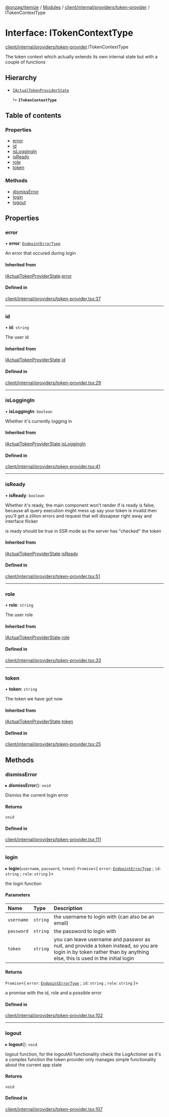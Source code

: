 [@onzag/itemize](../README.md) / [Modules](../modules.md) / [client/internal/providers/token-provider](../modules/client_internal_providers_token_provider.md) / ITokenContextType

# Interface: ITokenContextType

[client/internal/providers/token-provider](../modules/client_internal_providers_token_provider.md).ITokenContextType

The token context which actually extends its own internal state
but with a couple of functions

## Hierarchy

- [`IActualTokenProviderState`](client_internal_providers_token_provider.IActualTokenProviderState.md)

  ↳ **`ITokenContextType`**

## Table of contents

### Properties

- [error](client_internal_providers_token_provider.ITokenContextType.md#error)
- [id](client_internal_providers_token_provider.ITokenContextType.md#id)
- [isLoggingIn](client_internal_providers_token_provider.ITokenContextType.md#isloggingin)
- [isReady](client_internal_providers_token_provider.ITokenContextType.md#isready)
- [role](client_internal_providers_token_provider.ITokenContextType.md#role)
- [token](client_internal_providers_token_provider.ITokenContextType.md#token)

### Methods

- [dismissError](client_internal_providers_token_provider.ITokenContextType.md#dismisserror)
- [login](client_internal_providers_token_provider.ITokenContextType.md#login)
- [logout](client_internal_providers_token_provider.ITokenContextType.md#logout)

## Properties

### error

• **error**: [`EndpointErrorType`](../modules/base_errors.md#endpointerrortype)

An error that occured during login

#### Inherited from

[IActualTokenProviderState](client_internal_providers_token_provider.IActualTokenProviderState.md).[error](client_internal_providers_token_provider.IActualTokenProviderState.md#error)

#### Defined in

[client/internal/providers/token-provider.tsx:37](https://github.com/onzag/itemize/blob/a24376ed/client/internal/providers/token-provider.tsx#L37)

___

### id

• **id**: `string`

The user id

#### Inherited from

[IActualTokenProviderState](client_internal_providers_token_provider.IActualTokenProviderState.md).[id](client_internal_providers_token_provider.IActualTokenProviderState.md#id)

#### Defined in

[client/internal/providers/token-provider.tsx:29](https://github.com/onzag/itemize/blob/a24376ed/client/internal/providers/token-provider.tsx#L29)

___

### isLoggingIn

• **isLoggingIn**: `boolean`

Whether it's currently logging in

#### Inherited from

[IActualTokenProviderState](client_internal_providers_token_provider.IActualTokenProviderState.md).[isLoggingIn](client_internal_providers_token_provider.IActualTokenProviderState.md#isloggingin)

#### Defined in

[client/internal/providers/token-provider.tsx:41](https://github.com/onzag/itemize/blob/a24376ed/client/internal/providers/token-provider.tsx#L41)

___

### isReady

• **isReady**: `boolean`

Whether it's ready, the main component won't render
if is ready is false, because all query execution might mess up
say your token is invalid then you'll get a zillion errors and request
that will dissapear right away and interface flicker

is ready should be true in SSR mode as the server has "checked"
the token

#### Inherited from

[IActualTokenProviderState](client_internal_providers_token_provider.IActualTokenProviderState.md).[isReady](client_internal_providers_token_provider.IActualTokenProviderState.md#isready)

#### Defined in

[client/internal/providers/token-provider.tsx:51](https://github.com/onzag/itemize/blob/a24376ed/client/internal/providers/token-provider.tsx#L51)

___

### role

• **role**: `string`

The user role

#### Inherited from

[IActualTokenProviderState](client_internal_providers_token_provider.IActualTokenProviderState.md).[role](client_internal_providers_token_provider.IActualTokenProviderState.md#role)

#### Defined in

[client/internal/providers/token-provider.tsx:33](https://github.com/onzag/itemize/blob/a24376ed/client/internal/providers/token-provider.tsx#L33)

___

### token

• **token**: `string`

The token we have got now

#### Inherited from

[IActualTokenProviderState](client_internal_providers_token_provider.IActualTokenProviderState.md).[token](client_internal_providers_token_provider.IActualTokenProviderState.md#token)

#### Defined in

[client/internal/providers/token-provider.tsx:25](https://github.com/onzag/itemize/blob/a24376ed/client/internal/providers/token-provider.tsx#L25)

## Methods

### dismissError

▸ **dismissError**(): `void`

Dismiss the current login error

#### Returns

`void`

#### Defined in

[client/internal/providers/token-provider.tsx:111](https://github.com/onzag/itemize/blob/a24376ed/client/internal/providers/token-provider.tsx#L111)

___

### login

▸ **login**(`username`, `password`, `token`): `Promise`<{ `error`: [`EndpointErrorType`](../modules/base_errors.md#endpointerrortype) ; `id`: `string` ; `role`: `string`  }\>

the login function

#### Parameters

| Name | Type | Description |
| :------ | :------ | :------ |
| `username` | `string` | the username to login with (can also be an email) |
| `password` | `string` | the password to login with |
| `token` | `string` | you can leave username and passwor as null, and provide a token instead, so you are login in by token rather than by anything else, this is used in the initial login |

#### Returns

`Promise`<{ `error`: [`EndpointErrorType`](../modules/base_errors.md#endpointerrortype) ; `id`: `string` ; `role`: `string`  }\>

a promise with the id, role and a possible error

#### Defined in

[client/internal/providers/token-provider.tsx:102](https://github.com/onzag/itemize/blob/a24376ed/client/internal/providers/token-provider.tsx#L102)

___

### logout

▸ **logout**(): `void`

logout function, for the logoutAll functionality check the LogActioner as it's a complex function
the token provider only manages simple functionality about the current app state

#### Returns

`void`

#### Defined in

[client/internal/providers/token-provider.tsx:107](https://github.com/onzag/itemize/blob/a24376ed/client/internal/providers/token-provider.tsx#L107)
